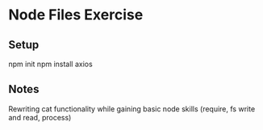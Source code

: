 # Node Files Exercise

## Setup 
npm init
npm install axios

## Notes
Rewriting cat functionality while gaining basic node skills (require, fs write and read, process)
